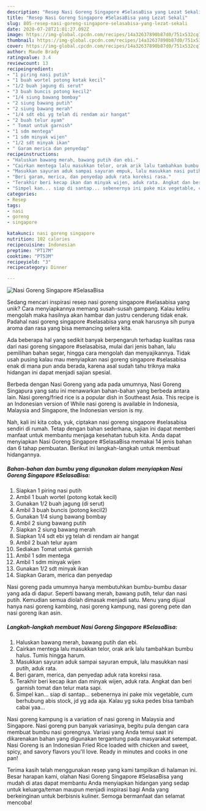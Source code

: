```yaml
---
description: "Resep Nasi Goreng Singapore #SelasaBisa yang Lezat Sekali"
title: "Resep Nasi Goreng Singapore #SelasaBisa yang Lezat Sekali"
slug: 805-resep-nasi-goreng-singapore-selasabisa-yang-lezat-sekali
date: 2020-07-28T21:01:27.092Z
image: https://img-global.cpcdn.com/recipes/14a32637890b87d0/751x532cq70/nasi-goreng-singapore-selasabisa-foto-resep-utama.jpg
thumbnail: https://img-global.cpcdn.com/recipes/14a32637890b87d0/751x532cq70/nasi-goreng-singapore-selasabisa-foto-resep-utama.jpg
cover: https://img-global.cpcdn.com/recipes/14a32637890b87d0/751x532cq70/nasi-goreng-singapore-selasabisa-foto-resep-utama.jpg
author: Maude Brady
ratingvalue: 3.4
reviewcount: 13
recipeingredient:
- "1 piring nasi putih"
- "1 buah wortel potong kotak kecil"
- "1/2 buah jagung di serut"
- "3 buah buncis potong kecil2"
- "1/4 siung bawang bombay"
- "2 siung bawang putih"
- "2 siung bawang merah"
- "1/4 sdt ebi yg telah di rendam air hangat"
- "2 buah telur ayam"
- " Tomat untuk garnish"
- "1 sdm mentega"
- "1 sdm minyak wijen"
- "1/2 sdt minyak ikan"
- " Garam merica dan penyedap"
recipeinstructions:
- "Haluskan bawang merah, bawang putih dan ebi."
- "Cairkan mentega lalu masukkan telor, orak arik lalu tambahkan bumbu halus. Tumis hingga harum."
- "Masukkan sayuran aduk sampai sayuran empuk, lalu masukkan nasi putih, aduk rata."
- "Beri garam, merica, dan penyedap aduk rata koreksi rasa."
- "Terakhir beri kecap ikan dan minyak wijen, aduk rata. Angkat dan beri garnish tomat dan telur mata sapi."
- "Simpel kan... siap di santap... sebenernya ini pake mix vegetable, cum berhubung abis stock, jd yg ada aja. Kalau yg suka pedes bisa tambah cabai yaa..."
categories:
- Resep
tags:
- nasi
- goreng
- singapore

katakunci: nasi goreng singapore 
nutrition: 102 calories
recipecuisine: Indonesian
preptime: "PT17M"
cooktime: "PT53M"
recipeyield: "3"
recipecategory: Dinner

---
```



![Nasi Goreng Singapore #SelasaBisa](https://img-global.cpcdn.com/recipes/14a32637890b87d0/751x532cq70/nasi-goreng-singapore-selasabisa-foto-resep-utama.jpg)

Sedang mencari inspirasi resep nasi goreng singapore #selasabisa yang unik? Cara menyiapkannya memang susah-susah gampang. Kalau keliru mengolah maka hasilnya akan hambar dan justru cenderung tidak enak. Padahal nasi goreng singapore #selasabisa yang enak harusnya sih punya aroma dan rasa yang bisa memancing selera kita.

Ada beberapa hal yang sedikit banyak berpengaruh terhadap kualitas rasa dari nasi goreng singapore #selasabisa, mulai dari jenis bahan, lalu pemilihan bahan segar, hingga cara mengolah dan menyajikannya. Tidak usah pusing kalau mau menyiapkan nasi goreng singapore #selasabisa enak di mana pun anda berada, karena asal sudah tahu triknya maka hidangan ini dapat menjadi sajian spesial.

Berbeda dengan Nasi Goreng yang ada pada umumnya, Nasi Goreng Singapura yang satu ini menawarkan bahan-bahan yang berbeda antara lain. Nasi goreng/fried rice is a popular dish in Southeast Asia. This recipe is an Indonesian version of While nasi goreng is available in Indonesia, Malaysia and Singapore, the Indonesian version is my.


Nah, kali ini kita coba, yuk, ciptakan nasi goreng singapore #selasabisa sendiri di rumah. Tetap dengan bahan sederhana, sajian ini dapat memberi manfaat untuk membantu menjaga kesehatan tubuh kita. Anda dapat menyiapkan Nasi Goreng Singapore #SelasaBisa memakai 14 jenis bahan dan 6 tahap pembuatan. Berikut ini langkah-langkah untuk membuat hidangannya.

<!--inarticleads1-->

##### Bahan-bahan dan bumbu yang digunakan dalam menyiapkan Nasi Goreng Singapore #SelasaBisa:

1. Siapkan 1 piring nasi putih
1. Ambil 1 buah wortel (potong kotak kecil)
1. Gunakan 1/2 buah jagung (di serut)
1. Ambil 3 buah buncis (potong kecil2)
1. Gunakan 1/4 siung bawang bombay
1. Ambil 2 siung bawang putih
1. Siapkan 2 siung bawang merah
1. Siapkan 1/4 sdt ebi yg telah di rendam air hangat
1. Ambil 2 buah telur ayam
1. Sediakan  Tomat untuk garnish
1. Ambil 1 sdm mentega
1. Ambil 1 sdm minyak wijen
1. Gunakan 1/2 sdt minyak ikan
1. Siapkan  Garam, merica dan penyedap


Nasi goreng pada umumnya hanya membutuhkan bumbu-bumbu dasar yang ada di dapur. Seperti bawang merah, bawang putih, telur dan nasi putih. Kemudian semua diolah dimasak menjadi satu. Menu yang dijual hanya nasi goreng kambing, nasi goreng kampung, nasi goreng pete dan nasi goreng ikan asin. 

<!--inarticleads2-->

##### Langkah-langkah membuat Nasi Goreng Singapore #SelasaBisa:

1. Haluskan bawang merah, bawang putih dan ebi.
1. Cairkan mentega lalu masukkan telor, orak arik lalu tambahkan bumbu halus. Tumis hingga harum.
1. Masukkan sayuran aduk sampai sayuran empuk, lalu masukkan nasi putih, aduk rata.
1. Beri garam, merica, dan penyedap aduk rata koreksi rasa.
1. Terakhir beri kecap ikan dan minyak wijen, aduk rata. Angkat dan beri garnish tomat dan telur mata sapi.
1. Simpel kan... siap di santap... sebenernya ini pake mix vegetable, cum berhubung abis stock, jd yg ada aja. Kalau yg suka pedes bisa tambah cabai yaa...


Nasi goreng kampung is a variation of nasi goreng in Malaysia and Singapore. Nasi goreng pun banyak variasinya, begitu pula dengan cara membuat bumbu nasi gorengnya. Variasi yang Anda temui saat ini dikarenakan bahan yang digunakan tergantung pada masyarakat setempat. Nasi Goreng is an Indonesian Fried Rice loaded with chicken and sweet, spicy, and savory flavors you&#39;ll love. Ready in minutes and cooks in one pan! 

Terima kasih telah menggunakan resep yang kami tampilkan di halaman ini. Besar harapan kami, olahan Nasi Goreng Singapore #SelasaBisa yang mudah di atas dapat membantu Anda menyiapkan hidangan yang sedap untuk keluarga/teman maupun menjadi inspirasi bagi Anda yang berkeinginan untuk berbisnis kuliner. Semoga bermanfaat dan selamat mencoba!

